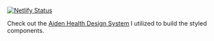 [![Netlify Status](https://api.netlify.com/api/v1/badges/039ae3fe-54f1-471b-a3e3-3796e9098797/deploy-status)](https://app.netlify.com/sites/aidenhealth/deploys)

Check out the [Aiden Health Design System](https://aidenhealth.netlify.app) I utilized to build the styled components.